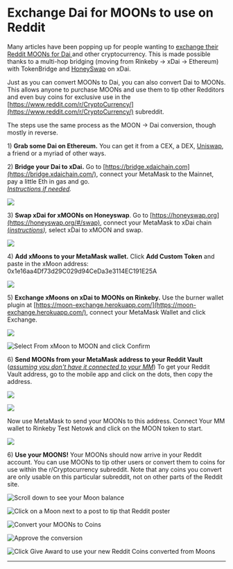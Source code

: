 # Exchange Dai for MOONs to use on Reddit

Many articles have been popping up for people wanting to [exchange their Reddit MOONs for Dai ](https://www.reddit.com/r/CryptoCurrency/comments/j1lnc0/if\_you\_are\_not\_sure\_how\_to\_convert\_moon\_to\_dai\_i/)and other cryptocurrency. This is made possible thanks to a multi-hop bridging (moving from Rinkeby -> xDai -> Ethereum) with TokenBridge and [HoneySwap](https://honeyswap.org/#/swap) on xDai.

Just as you can convert MOONs to Dai, you can also convert Dai to MOONs. This allows anyone to purchase MOONs and use them to tip other Redditors and even buy coins for exclusive use in the [https://www.reddit.com/r/CryptoCurrency/](https://www.reddit.com/r/CryptoCurrency/) subreddit.

The steps use the same process as the MOON -> Dai conversion, though mostly in reverse.

1\) **Grab some Dai on Ethereum.** You can get it from a CEX, a DEX,  [Uniswap](https://app.uniswap.org/#/swap), a friend or a myriad of other ways.

2\) **Bridge your Dai to xDai.** Go to [https://bridge.xdaichain.com](https://bridge.xdaichain.com/), connect your MetaMask to the Mainnet, pay a little Eth in gas and go.\
[_Instructions if needed_](../../../for-users/bridges/converting-xdai-via-bridge/moving-xdai-to-dai.md)_._

![](../../../.gitbook/assets/rbridge1.jpg)

3\) **Swap xDai for xMOONs on Honeyswap**.  Go to [https://honeyswap.org](https://honeyswap.org/#/swap), connect your MetaMask to xDai chain [(_instructions_](../../../for-users/wallets/metamask/metamask-setup.md)_),_  select xDai to xMOON and swap.

![](../../../.gitbook/assets/rhnyswap1.jpg)

4\) **Add xMoons to your MetaMask wallet.** Click **Add Custom Token** and paste in the xMoon address: 0x1e16aa4Df73d29C029d94CeDa3e3114EC191E25A

![](../../../.gitbook/assets/rhnyswap2.jpg)

5\) **Exchange xMoons on xDai to MOONs on Rinkeby.** Use the burner wallet plugin at [https://moon-exchange.herokuapp.com/](https://moon-exchange.herokuapp.com/), connect your MetaMask Wallet and click Exchange.

![](../../../.gitbook/assets/rhnyswap4.jpg)

![Select From xMoon to MOON and click Confirm](../../../.gitbook/assets/rhny6.jpg)

6\) **Send MOONs from your MetaMask address to your Reddit Vault** ([_assuming you don't have it connected to your MM_](./#transfer-reddit-moons-from-rinkeby-to-xdai)) To get your Reddit Vault address, go to the mobile app and click on the dots, then copy the address.

![](../../../.gitbook/assets/nvault0.jpg)

![](../../../.gitbook/assets/nvault.jpg)

Now use MetaMask to send your MOONs to this address. Connect Your MM wallet to Rinkeby Test Netowk and click on the MOON token to start.

![](../../../.gitbook/assets/MM-sequence1.jpg)

6\) **Use your MOONS!** Your MOONs should now arrive in your Reddit account. You can use MOONs to tip other users or convert them to coins for use within the r/Cryptocurrency subreddit. Note that any coins you convert are only usable on this particular subreddit, not on other parts of the Reddit site.

![Scroll down to see your Moon balance](../../../.gitbook/assets/rreddit1.jpg)

![Click on a Moon next to a post to tip that Reddit poster](../../../.gitbook/assets/rrdet2.jpg)

![Convert your MOONs to Coins](../../../.gitbook/assets/rreditttocoins.jpg)

![Approve the conversion](../../../.gitbook/assets/rredit-approve.jpg)

![Click Give Award to use your new Reddit Coins converted from Moons](../../../.gitbook/assets/redtaward.jpg)



****


